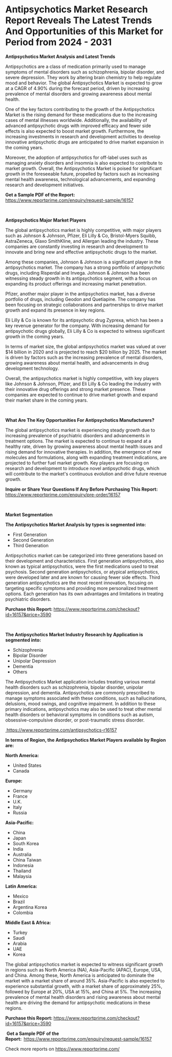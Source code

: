 <p><h1>Antipsychotics Market Research Report Reveals The Latest Trends And Opportunities of this Market for Period from 2024 - 2031</h1></p><p><strong>Antipsychotics Market Analysis and Latest Trends</strong></p>
<p><p>Antipsychotics are a class of medication primarily used to manage symptoms of mental disorders such as schizophrenia, bipolar disorder, and severe depression. They work by altering brain chemistry to help regulate mood and behavior. The global Antipsychotics Market is expected to grow at a CAGR of 4.90% during the forecast period, driven by increasing prevalence of mental disorders and growing awareness about mental health.</p><p>One of the key factors contributing to the growth of the Antipsychotics Market is the rising demand for these medications due to the increasing cases of mental illnesses worldwide. Additionally, the availability of advanced antipsychotic drugs with improved efficacy and fewer side effects is also expected to boost market growth. Furthermore, the increasing investments in research and development activities to develop innovative antipsychotic drugs are anticipated to drive market expansion in the coming years.</p><p>Moreover, the adoption of antipsychotics for off-label uses such as managing anxiety disorders and insomnia is also expected to contribute to market growth. Overall, the Antipsychotics Market is poised for significant growth in the foreseeable future, propelled by factors such as increasing mental health awareness, technological advancements, and expanding research and development initiatives.</p></p>
<p><strong>Get a Sample PDF of the Report:&nbsp;</strong> <a href="https://www.reportprime.com/enquiry/request-sample/16157">https://www.reportprime.com/enquiry/request-sample/16157</a></p>
<p>&nbsp;</p>
<p><strong>Antipsychotics Major Market Players</strong></p>
<p><p>The global antipsychotics market is highly competitive, with major players such as Johnson & Johnson, Pfizer, Eli Lilly & Co, Bristol-Myers Squibb, AstraZeneca, Glaxo SmithKline, and Allergan leading the industry. These companies are constantly investing in research and development to innovate and bring new and effective antipsychotic drugs to the market.</p><p>Among these companies, Johnson & Johnson is a significant player in the antipsychotics market. The company has a strong portfolio of antipsychotic drugs, including Risperdal and Invega. Johnson & Johnson has been witnessing steady growth in its antipsychotics segment, with a focus on expanding its product offerings and increasing market penetration.</p><p>Pfizer, another major player in the antipsychotics market, has a diverse portfolio of drugs, including Geodon and Quetiapine. The company has been focusing on strategic collaborations and partnerships to drive market growth and expand its presence in key regions.</p><p>Eli Lilly & Co is known for its antipsychotic drug Zyprexa, which has been a key revenue generator for the company. With increasing demand for antipsychotic drugs globally, Eli Lilly & Co is expected to witness significant growth in the coming years.</p><p>In terms of market size, the global antipsychotics market was valued at over $14 billion in 2020 and is projected to reach $20 billion by 2025. The market is driven by factors such as the increasing prevalence of mental disorders, growing awareness about mental health, and advancements in drug development technology.</p><p>Overall, the antipsychotics market is highly competitive, with key players like Johnson & Johnson, Pfizer, and Eli Lilly & Co leading the industry with their innovative drug offerings and strong market presence. These companies are expected to continue to drive market growth and expand their market share in the coming years.</p></p>
<p>&nbsp;</p>
<p><strong>What Are The Key Opportunities For Antipsychotics Manufacturers?</strong></p>
<p><p>The global antipsychotics market is experiencing steady growth due to increasing prevalence of psychiatric disorders and advancements in treatment options. The market is expected to continue to expand at a healthy rate, driven by growing awareness about mental health issues and rising demand for innovative therapies. In addition, the emergence of new molecules and formulations, along with expanding treatment indications, are projected to further fuel market growth. Key players are focusing on research and development to introduce novel antipsychotic drugs, which will contribute to the market's continuous evolution and drive future revenue growth.</p></p>
<p><strong>Inquire or Share Your Questions If Any Before Purchasing This Report:</strong> <a href="https://www.reportprime.com/enquiry/pre-order/16157">https://www.reportprime.com/enquiry/pre-order/16157</a></p>
<p>&nbsp;</p>
<p><strong>Market Segmentation</strong></p>
<p><strong>The Antipsychotics Market Analysis by types is segmented into:</strong></p>
<p><ul><li>First Generation</li><li>Second Generation</li><li>Third Generation</li></ul></p>
<p><p>Antipsychotics market can be categorized into three generations based on their development and characteristics. First generation antipsychotics, also known as typical antipsychotics, were the first medications used to treat psychosis. Second generation antipsychotics, or atypical antipsychotics, were developed later and are known for causing fewer side effects. Third generation antipsychotics are the most recent innovation, focusing on targeting specific symptoms and providing more personalized treatment options. Each generation has its own advantages and limitations in treating psychiatric disorders.</p></p>
<p><strong>Purchase this Report:&nbsp;</strong><a href="https://www.reportprime.com/checkout?id=16157&price=3590">https://www.reportprime.com/checkout?id=16157&price=3590</a></p>
<p>&nbsp;</p>
<p><strong>The Antipsychotics Market Industry Research by Application is segmented into:</strong></p>
<p><ul><li>Schizophrenia</li><li>Bipolar Disorder</li><li>Unipolar Depression</li><li>Dementia</li><li>Others</li></ul></p>
<p><p>The Antipsychotics Market application includes treating various mental health disorders such as schizophrenia, bipolar disorder, unipolar depression, and dementia. Antipsychotics are commonly prescribed to manage symptoms associated with these conditions, such as hallucinations, delusions, mood swings, and cognitive impairment. In addition to these primary indications, antipsychotics may also be used to treat other mental health disorders or behavioral symptoms in conditions such as autism, obsessive-compulsive disorder, or post-traumatic stress disorder.</p></p>
<p><a href="https://www.reportprime.com/antipsychotics-r16157">&nbsp;https://www.reportprime.com/antipsychotics-r16157</a></p>
<p><strong>In terms of Region, the Antipsychotics Market Players available by Region are:</strong></p>
<p>
    <p> <strong> North America: </strong>
        <ul>
            <li>United States</li>
            <li>Canada</li>
        </ul>
        </p> 
    <p> <strong> Europe: </strong>
        <ul>
            <li>Germany</li>
            <li>France</li>
            <li>U.K.</li>
            <li>Italy</li>
            <li>Russia</li>
        </ul>
        </p> 
    <p> <strong> Asia-Pacific: </strong>
        <ul>
            <li>China</li>
            <li>Japan</li>
            <li>South Korea</li>
            <li>India</li>
            <li>Australia</li>
            <li>China Taiwan</li>
            <li>Indonesia</li>
            <li>Thailand</li>
            <li>Malaysia</li>
        </ul>
        </p> 
    <p> <strong> Latin America: </strong>
        <ul>
            <li>Mexico</li>
            <li>Brazil</li>
            <li>Argentina Korea</li>
            <li>Colombia</li>
        </ul>
        </p> 
    <p> <strong> Middle East & Africa: </strong>
        <ul>
            <li>Turkey</li>
            <li>Saudi</li>
            <li>Arabia</li>
            <li>UAE</li>
            <li>Korea</li>
        </ul>
    </p>
    </p>
<p><p>The global antipsychotics market is expected to witness significant growth in regions such as North America (NA), Asia-Pacific (APAC), Europe, USA, and China. Among these, North America is anticipated to dominate the market with a market share of around 35%. Asia-Pacific is also expected to experience substantial growth, with a market share of approximately 25%, followed by Europe at 20%, USA at 15%, and China at 5%. The increasing prevalence of mental health disorders and rising awareness about mental health are driving the demand for antipsychotic medications in these regions.</p></p>
<p><strong>Purchase this Report: </strong><a href="https://www.reportprime.com/checkout?id=16157&price=3590">https://www.reportprime.com/checkout?id=16157&price=3590</a></p>
<p>&nbsp;<strong>Get a Sample PDF of the Report:&nbsp;&nbsp;</strong><a href="https://www.reportprime.com/enquiry/request-sample/16157">https://www.reportprime.com/enquiry/request-sample/16157</a></p>
<p><strong></strong></p>
<p>Check more reports on <a href="https://www.reportprime.com/">https://www.reportprime.com/</a></p>